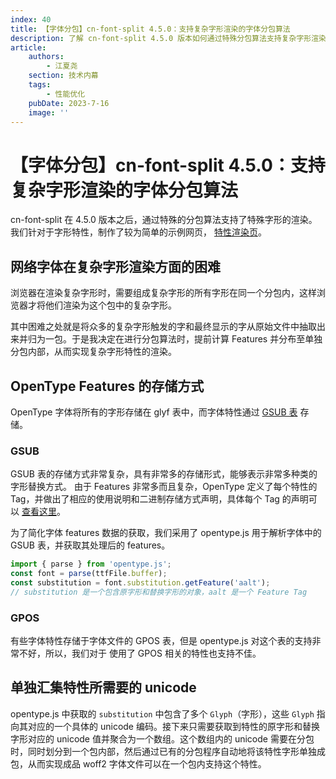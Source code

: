 ```yaml
---
index: 40
title: 【字体分包】cn-font-split 4.5.0：支持复杂字形渲染的字体分包算法
description: 了解 cn-font-split 4.5.0 版本如何通过特殊分包算法支持复杂字形渲染。我们提供了简单的示例网页，详细介绍了网络字体在复杂字形渲染方面的困难、OpenType Features 的存储方式以及如何单独汇集特性所需的 Unicode。
article:
    authors:
        - 江夏尧
    section: 技术内幕
    tags:
        - 性能优化
    pubDate: 2023-7-16
    image: ''
---
```


# 【字体分包】cn-font-split 4.5.0：支持复杂字形渲染的字体分包算法

cn-font-split 在 4.5.0 版本之后，通过特殊的分包算法支持了特殊字形的渲染。我们针对于字形特性，制作了较为简单的示例网页，
[特性渲染页](/feature/test)。

## 网络字体在复杂字形渲染方面的困难

浏览器在渲染复杂字形时，需要组成复杂字形的所有字形在同一个分包内，这样浏览器才将他们渲染为这个包中的复杂字形。

其中困难之处就是将众多的复杂字形触发的字和最终显示的字从原始文件中抽取出来并归为一包。于是我决定在进行分包算法时，提前计算 Features 并分布至单独分包内部，从而实现复杂字形特性的渲染。

## OpenType Features 的存储方式

OpenType 字体将所有的字形存储在 glyf 表中，而字体特性通过 [GSUB 表](https://learn.microsoft.com/zh-cn/typography/opentype/spec/gsub) 存储。

### GSUB

GSUB 表的存储方式非常复杂，具有非常多的存储形式，能够表示非常多种类的字形替换方式。
由于 Features 非常多而且复杂，OpenType 定义了每个特性的 Tag，并做出了相应的使用说明和二进制存储方式声明，具体每个 Tag 的声明可以 [查看这里](https://learn.microsoft.com/zh-cn/typography/opentype/spec/featurelist)。

为了简化字体 features 数据的获取，我们采用了 opentype.js 用于解析字体中的 GSUB 表，并获取其处理后的 features。

```ts
import { parse } from 'opentype.js';
const font = parse(ttfFile.buffer);
const substitution = font.substitution.getFeature('aalt');
// substitution 是一个包含原字形和替换字形的对象，aalt 是一个 Feature Tag
```

### GPOS

有些字体特性存储于字体文件的 GPOS 表，但是 opentype.js 对这个表的支持非常不好，所以，我们对于 使用了 GPOS 相关的特性也支持不佳。

## 单独汇集特性所需要的 unicode

opentype.js 中获取的 `substitution` 中包含了多个 `Glyph`（字形），这些 `Glyph` 指向其对应的一个具体的 unicode 编码。接下来只需要获取到特性的原字形和替换字形对应的 unicode 值并聚合为一个数组。这个数组内的 unicode 需要在分包时，同时划分到一个包内部，然后通过已有的分包程序自动地将该特性字形单独成包，从而实现成品 woff2 字体文件可以在一个包内支持这个特性。

